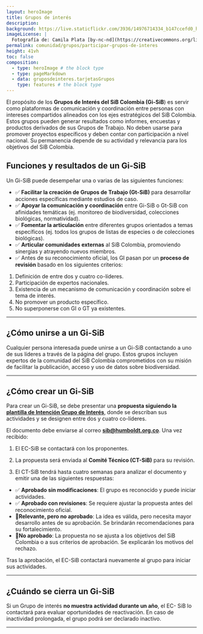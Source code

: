 ```yaml
---
layout: heroImage
title: Grupos de interés
description: 
background: https://live.staticflickr.com/3936/14976714334_b147ccefd0_h.jpg
imageLicense: |
  Fotografía de: Camila Plata [by-nc-nd](https://creativecommons.org/licenses/by-nc-nd/2.0/)  vía [Flickr](https://www.flickr.com/photos/camisilver/14976714334/) 
permalink: comunidad/grupos/participar-grupos-de-interes
height: 41vh
toc: false
composition:
  - type: heroImage # the block type
  - type: pageMarkdown
  - data: gruposdeinteres.tarjetasGrupos
    type: features # the block type
---
```




El propósito de los **Grupos de Interés del SiB Colombia (Gi-SiB**) es servir como plataformas de comunicación y coordinación entre personas con intereses compartidos alineados con los ejes estratégicos del SiB Colombia. Estos grupos pueden generar resultados como informes, encuestas y productos derivados de sus Grupos de Trabajo. No deben usarse para promover proyectos específicos y deben contar con participación a nivel nacional. Su permanencia depende de su actividad y relevancia para los objetivos del SiB Colombia.

## Funciones y resultados de un Gi-SiB

Un Gi-SiB puede desempeñar una o varias de las siguientes funciones:

* ✅ **Facilitar la creación de Grupos de Trabajo (Gt-SiB)** para desarrollar acciones específicas mediante estudios de caso.
* ✅ **Apoyar la comunicación y coordinación** entre Gi-SiB o Gt-SiB con afinidades temáticas (ej. monitoreo de biodiversidad, colecciones biológicas, normatividad).
* ✅ **Fomentar la articulación** entre diferentes grupos orientados a temas específicos (ej. todos los grupos de listas de especies o de colecciones biológicas).
* ✅ **Articular comunidades externas** al SiB Colombia, promoviendo sinergias y atrayendo nuevos miembros.
* ✅ Antes de su reconocimiento oficial, los GI pasan por un **proceso de revisión** basado en los siguientes criterios:
1. Definición de entre dos y cuatro co-líderes.
2. Participación de expertos nacionales.
3. Existencia de un mecanismo de comunicación y coordinación sobre el tema de interés.
4. No promover un producto específico.
5. No superponerse con GI o GT ya existentes.

___

## ¿Cómo unirse a un Gi-SiB

Cualquier persona interesada puede unirse a un Gi-SiB contactando a uno de sus líderes a través de la página del grupo. Estos grupos incluyen expertos de la comunidad del SiB Colombia comprometidos con su misión de facilitar la publicación, acceso y uso de datos sobre biodiversidad.

___

## ¿Cómo crear un Gi-SiB

Para crear un Gi-SiB, se debe presentar una **propuesta siguiendo la [plantilla de Intención Grupo de Interés](https://docs.google.com/document/d/105hm8zakjQApgZJXXwN6O7NcrUBqQN9x2wWbH-Vdyxk/edit?usp=sharing)**, donde se describan sus actividades y se designen entre dos y cuatro co-líderes.

El documento debe enviarse al correo **[sib@humboldt.org.co](mailto:sib@humboldt.org.co)**. Una vez recibido:

1. El EC-SiB se contactará con los proponentes.

2. La propuesta será enviada al **Comité Técnico (CT-SiB)** para su revisión.

3. El CT-SiB tendrá hasta cuatro semanas para analizar el documento y emitir una de las siguientes respuestas:

* ✅ **Aprobado sin modificaciones**: El grupo es reconocido y puede iniciar actividades.
* ✅ **Aprobado con revisiones**: Se requiere ajustar la propuesta antes del reconocimiento oficial.
* 🔹**Relevante, pero no aprobado**: La idea es válida, pero necesita mayor desarrollo antes de su aprobación. Se brindarán recomendaciones para su fortalecimiento.
* 🔹**No aprobado**: La propuesta no se ajusta a los objetivos del SiB Colombia o a sus criterios de aprobación. Se explicarán los motivos del rechazo.

Tras la aprobación, el EC-SiB contactará nuevamente al grupo para iniciar sus actividades.

___

## ¿Cuándo se cierra un Gi-SiB

Si un Grupo de interés **no muestra actividad durante un año**, el EC- SiB lo contactará para evaluar oportunidades de reactivación. En caso de inactividad prolongada, el grupo podrá ser declarado inactivo.

___
